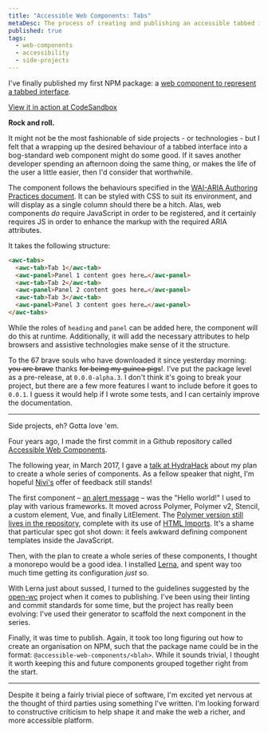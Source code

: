 ```yaml
---
title: "Accessible Web Components: Tabs"
metaDesc: The process of creating and publishing an accessible tabbed interface web component
published: true
tags:
  - web-components
  - accessibility
  - side-projects
---
```



I've finally published my first NPM package: a [web component to represent a tabbed interface](https://www.npmjs.com/package/@accessible-web-components/tabs).

[View it in action at CodeSandbox](https://v505e.csb.app)

__Rock and roll.__

It might not be the most fashionable of side projects - or technologies - but I felt that a wrapping up the desired behaviour of a tabbed interface into a bog-standard web component might do some good. If it saves another developer spending an afternoon doing the same thing, or makes the life of the user a little easier, then I'd consider that worthwhile.

The component follows the behaviours specified in the [WAI-ARIA Authoring Practices document](https://www.w3.org/TR/wai-aria-practices-1.2/#tabpanel). It can be styled with CSS to suit its environment, and will display as a single column should there be a hitch. Alas, web components _do_ require JavaScript in order to be registered, and it certainly requires JS in order to enhance the markup with the required ARIA attributes.

It takes the following structure:

```html
<awc-tabs>
  <awc-tab>Tab 1</awc-tab>
  <awc-panel>Panel 1 content goes here…</awc-panel>
  <awc-tab>Tab 2</awc-tab>
  <awc-panel>Panel 2 content goes here…</awc-panel>
  <awc-tab>Tab 3</awc-tab>
  <awc-panel>Panel 3 content goes here…</awc-panel>
</awc-tabs>
```

While the roles of `heading` and `panel` can be added here, the component will do this at runtime. Additionally, it will add the necessary attributes to help browsers and assistive technologies make sense of it the structure.

To the 67 brave souls who have downloaded it since yesterday morning: ~~you are brave~~ thanks ~~for being my guinea pigs~~!. I've put the package level as a pre-release, at `0.0.0-alpha.3`. I don't think it's going to break your project, but there are a few more features I want to include before it goes to `0.0.1`. I guess it would help if I wrote some tests, and I can certainly improve the documentation.

---

Side projects, eh? Gotta love 'em.

Four years ago, I made the first commit in a Github repository called [Accessible Web Components](https://github.com/danielmatthew/accessible-web-components/commit/3c7089a62c9459f7be782ca4a0985f54ef0b330e).

The following year, in March 2017, I gave a [talk at HydraHack](https://pusher.com/sessions/meetup/hydrahack/web-components-and-me) about my plan to create a whole series of components. As a fellow speaker that night, I'm hopeful [Nivi's](https://twitter.com/nivims) offer of feedback still stands!

The first component – [an alert message](https://www.w3.org/TR/wai-aria-practices-1.2/#alert) – was the "Hello world!" I used to play with various frameworks. It moved across Polymer, Polymer v2, Stencil, a custom element, Vue, and finally LitElement. The [Polymer version still lives in the repository](https://github.com/danielmatthew/accessible-web-components/tree/master/alert), complete with its use of [HTML Imports](https://www.w3.org/TR/html-imports/). It's a shame that particular spec got shot down: it feels awkward defining component templates inside the JavaScript.

Then, with the plan to create a whole series of these components, I thought a monorepo would be a good idea. I installed [Lerna](https://github.com/lerna/lerna/), and spent way too much time getting its configuration _just_ so.

With Lerna just about sussed, I turned to the guidelines suggested by the [open-wc](https://open-wc.org/index.html) project when it comes to publishing. I've been using their linting and commit standards for some time, but the project has really been evolving: I've used their generator to scaffold the next component in the series.

Finally, it was time to publish. Again, it took too long figuring out how to create an organisation on NPM, such that the package name could be in the format: `@accessible-web-components/<blah>`. While it sounds trivial, I thought it worth keeping this and future components grouped together right from the start.

---

Despite it being a fairly trivial piece of software, I'm excited yet nervous at the thought of third parties using something I've written. I'm looking forward to constructive criticism to help shape it and make the web a richer, and more accessible platform.

